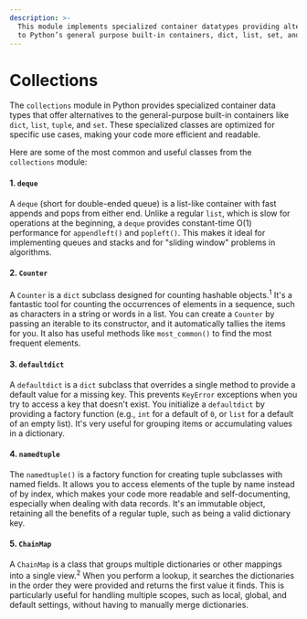 ```yaml
---
description: >-
  This module implements specialized container datatypes providing alternatives
  to Python’s general purpose built-in containers, dict, list, set, and tuple.
---
```


# Collections

The `collections` module in Python provides specialized container data types that offer alternatives to the general-purpose built-in containers like `dict`, `list`, `tuple`, and `set`. These specialized classes are optimized for specific use cases, making your code more efficient and readable.

Here are some of the most common and useful classes from the `collections` module:

#### 1. `deque`

A `deque` (short for double-ended queue) is a list-like container with fast appends and pops from either end. Unlike a regular `list`, which is slow for operations at the beginning, a `deque` provides constant-time O(1) performance for `appendleft()` and `popleft()`. This makes it ideal for implementing queues and stacks and for "sliding window" problems in algorithms.

#### 2. `Counter`

A `Counter` is a `dict` subclass designed for counting hashable objects.<sup>1</sup> It's a fantastic tool for counting the occurrences of elements in a sequence, such as characters in a string or words in a list. You can create a `Counter` by passing an iterable to its constructor, and it automatically tallies the items for you. It also has useful methods like `most_common()` to find the most frequent elements.

#### 3. `defaultdict`

A `defaultdict` is a `dict` subclass that overrides a single method to provide a default value for a missing key. This prevents `KeyError` exceptions when you try to access a key that doesn't exist. You initialize a `defaultdict` by providing a factory function (e.g., `int` for a default of `0`, or `list` for a default of an empty list). It's very useful for grouping items or accumulating values in a dictionary.

#### 4. `namedtuple`

The `namedtuple()` is a factory function for creating tuple subclasses with named fields. It allows you to access elements of the tuple by name instead of by index, which makes your code more readable and self-documenting, especially when dealing with data records. It's an immutable object, retaining all the benefits of a regular tuple, such as being a valid dictionary key.

#### 5. `ChainMap`

A `ChainMap` is a class that groups multiple dictionaries or other mappings into a single view.<sup>2</sup> When you perform a lookup, it searches the dictionaries in the order they were provided and returns the first value it finds. This is particularly useful for handling multiple scopes, such as local, global, and default settings, without having to manually merge dictionaries.
